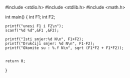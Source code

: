 #include <stdio.h>
#include <stdlib.h>
#include <math.h>

int main()
{
    int F1;
    int F2;

    printf("unesi F1 i F2\n");
    scanf("%d %d",&F1 ,&F2);

    printf("Isti smjer:%d N\n", F1+F2);
    printf("Drukčiji smjer: %d N\n", F1-F2);
    printf("Okomite su : %.f N\n", sqrt (F1*F2 + F1*F2));


    return 0;
}
